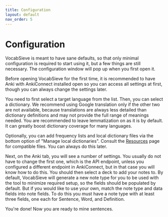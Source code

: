 ```yaml
---
title: Configuration
layout: default
nav_order: 5
---
```


# Configuration

VocabSieve is meant to have sane defaults, so that only minimal configuration is required to start using it, but a few things are still necessary. The configuration window will pop up when you first open it. 

Before opening VocabSieve for the first time, it is recommended to have Anki with AnkiConnect installed open so you can access all settings at first, though you can always change the settings later. 

You need to first select a target language from the list. Then, you can select a dictionary. We recommend using Google translation only if the other two are not available, because translations are always less detailed than dictionary definitions and may not provide the full range of meanings needed. You are recommended to leave lemmatization on as it is by default. It can greatly boost dictionary coverage for many languages.

Optionally, you can add frequency lists and local dictionary files via the bottom option of "Manage local dictionaries". Consult the [Resources]({{site.baseurl}}/resources.html) page for compatible files. You can always do this later.

Next, on the Anki tab, you will see a number of settings. You usually do not have to change the first one, which is the API endpoint, unless you configured a different endpoint in AnkiConnect, but in that case you will know how to do this. You should then select a deck to add your notes to. By default, VocabSieve will generate a new note type for you to be used with the tool to minimize required setup, so the fields should be populated by default. But if you would like to use your own, match the note type and data fields into note fields. To do this you must have a note type with at least three fields, one each for Sentence, Word, and Definition. 

You're done! Now you are ready to mine sentences.